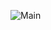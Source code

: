 ![Main](https://github.com/itabarr/Computer_Architecture_Final_Project/assets/61348186/439d7724-7d7a-4bfa-a997-1aca04ca22c3)

